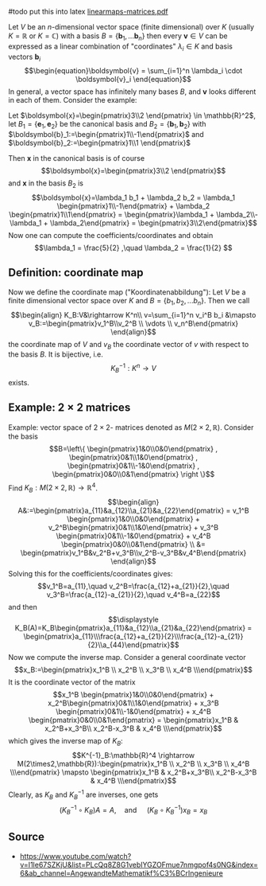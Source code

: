 
#todo put this into latex [linearmaps-matrices.pdf](linearmaps-matrices.pdf)





Let $V$ be an $n$-dimensional vector space (finite dimensional) over $K$ (usually $K=\mathbb{R}$ or $K=\mathbb{C}$) with a basis $B=\{\boldsymbol{b}_1, ... \boldsymbol{b}_n\}$ then every $\boldsymbol{v} \in V$ can be expressed as a linear combination of "coordinates" $\lambda_i \in K$ and basis vectors $\boldsymbol{b}_i$ $$\begin{equation}\boldsymbol{v} = \sum_{i=1}^n \lambda_i \cdot \boldsymbol{v}_i \end{equation}$$
In general, a vector space has infinitely many bases $B$, and $\boldsymbol{v}$ looks different in each of them. Consider the example:


Let $\boldsymbol{x}=\begin{pmatrix}3\\2 \end{pmatrix} \in \mathbb{R}^2$, let $B_1 = \{\boldsymbol{e}_1, \boldsymbol{e}_2\}$ be the canonical basis and $B_2=\{\boldsymbol{b}_1, \boldsymbol{b}_2\}$ with $\boldsymbol{b}_1:=\begin{pmatrix}1\\-1\end{pmatrix}$ and $\boldsymbol{b}_2:=\begin{pmatrix}1\\1 \end{pmatrix}$  

Then $\boldsymbol{x}$ in the canonical basis is of course
$$\boldsymbol{x}=\begin{pmatrix}3\\2 \end{pmatrix}$$
and $\boldsymbol{x}$ in the basis $B_2$ is
$$\boldsymbol{x}=\lambda_1 b_1 + \lambda_2 b_2 = \lambda_1 \begin{pmatrix}1\\-1\end{pmatrix} + \lambda_2 \begin{pmatrix}1\\1\end{pmatrix} = \begin{pmatrix}\lambda_1 + \lambda_2\\-\lambda_1 + \lambda_2\end{pmatrix} = \begin{pmatrix}3\\2\end{pmatrix}$$
Now one can compute the coefficients/coordinates and obtain
$$\lambda_1 = \frac{5}{2} ,\quad \lambda_2 = \frac{1}{2} $$
## Definition: coordinate map
Now we define the coordinate map ("Koordinatenabbildung"):
Let $V$ be a finite dimensional vector space over $K$ and $B=\{b_1, b_2, ... b_n\}$. Then we call
$$\begin{align}
K_B:V&\rightarrow K^n\\
v=\sum_{i=1}^n v_i^B b_i &\mapsto v_B:=\begin{pmatrix}v_1^B\\v_2^B \\ \vdots \\ v_n^B\end{pmatrix}
\end{align}$$
the coordinate map of $V$ and $v_B$ the coordinate vector of $v$ with respect to the basis $B$. It is bijective, i.e. 
$$K_B^{-1}:K^n\rightarrow V$$
exists.


## Example: $2\times2$ matrices
Example: vector space of $2\times2$- matrices denoted as $M(2\times2,\mathbb{R})$. Consider the basis
$$B=\left\{ \begin{pmatrix}1&0\\0&0\end{pmatrix} , \begin{pmatrix}0&1\\1&0\end{pmatrix} , \begin{pmatrix}0&1\\-1&0\end{pmatrix} , \begin{pmatrix}0&0\\0&1\end{pmatrix} \right \}$$
Find $K_B:M(2\times2,\mathbb{R})\rightarrow \mathbb{R}^4$.
$$\begin{align}
A&:=\begin{pmatrix}a_{11}&a_{12}\\a_{21}&a_{22}\end{pmatrix} = v_1^B \begin{pmatrix}1&0\\0&0\end{pmatrix} + v_2^B\begin{pmatrix}0&1\\1&0\end{pmatrix} + v_3^B \begin{pmatrix}0&1\\-1&0\end{pmatrix} + v_4^B \begin{pmatrix}0&0\\0&1\end{pmatrix} \\
&= \begin{pmatrix}v_1^B&v_2^B+v_3^B\\v_2^B-v_3^B&v_4^B\end{pmatrix}
\end{align}$$
Solving this for the coefficients/coordinates gives:
$$v_1^B=a_{11},\quad v_2^B=\frac{a_{12}+a_{21}}{2},\quad v_3^B=\frac{a_{12}-a_{21}}{2},\quad v_4^B=a_{22}$$
and then
$$\displaystyle K_B(A)=K_B\begin{pmatrix}a_{11}&a_{12}\\a_{21}&a_{22}\end{pmatrix} = \begin{pmatrix}a_{11}\\\frac{a_{12}+a_{21}}{2}\\\frac{a_{12}-a_{21}}{2}\\a_{44}\end{pmatrix}$$
Now we compute the inverse map. Consider a general coordinate vector 
$$x_B:=\begin{pmatrix}x_1^B \\ x_2^B \\ x_3^B \\ x_4^B \\\end{pmatrix}$$
It is the coordinate vector of the matrix
$$x_1^B \begin{pmatrix}1&0\\0&0\end{pmatrix} + x_2^B\begin{pmatrix}0&1\\1&0\end{pmatrix} + x_3^B \begin{pmatrix}0&1\\-1&0\end{pmatrix} + x_4^B \begin{pmatrix}0&0\\0&1\end{pmatrix} = \begin{pmatrix}x_1^B & x_2^B+x_3^B\\ x_2^B-x_3^B & x_4^B  \\\end{pmatrix}$$
which gives the inverse map of $K_B$:
$$K^{-1}_B:\mathbb{R}^4 \rightarrow M(2\times2,\mathbb{R}):\begin{pmatrix}x_1^B \\ x_2^B \\ x_3^B \\ x_4^B \\\end{pmatrix} \mapsto \begin{pmatrix}x_1^B & x_2^B+x_3^B\\ x_2^B-x_3^B & x_4^B  \\\end{pmatrix}$$
Clearly, as $K_B$ and $K_B^{-1}$ are inverses, one gets
$$(K_B^{-1}\circ K_B)A=A, \quad \text{and }\quad (K_B\circ K_B^{-1})x_B = x_B$$



## Source
- https://www.youtube.com/watch?v=I1le67SZKjU&list=PLcQq8Z8G1vebIYGZOFmue7nmgpof4s0NG&index=6&ab_channel=AngewandteMathematikf%C3%BCrIngenieure